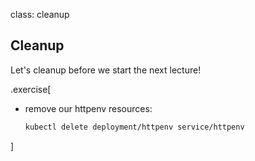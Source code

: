 class: cleanup

## Cleanup

Let's cleanup before we start the next lecture!

.exercise[

- remove our httpenv resources:
  ```bash
  kubectl delete deployment/httpenv service/httpenv
  ```

]

